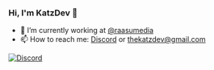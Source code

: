 ### Hi, I'm KatzDev 👋

- 🔭 I’m currently working at [@raasumedia]()
- 📫 How to reach me: [Discord](https://discord.gg/UehfhtrE6k) or thekatzdev@gmail.com

[![Discord](https://img.shields.io/discord/1011374680902475867?color=green&label=discord&logo=discord&logoColor=white&style=for-the-badge)](https://discord.gg/UehfhtrE6k)
